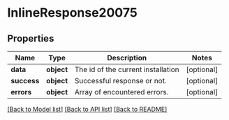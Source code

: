 # InlineResponse20075

## Properties
Name | Type | Description | Notes
------------ | ------------- | ------------- | -------------
**data** | **object** | The id of the current installation | [optional] 
**success** | **object** | Successful response or not. | [optional] 
**errors** | **object** | Array of encountered errors. | [optional] 

[[Back to Model list]](../README.md#documentation-for-models) [[Back to API list]](../README.md#documentation-for-api-endpoints) [[Back to README]](../README.md)

